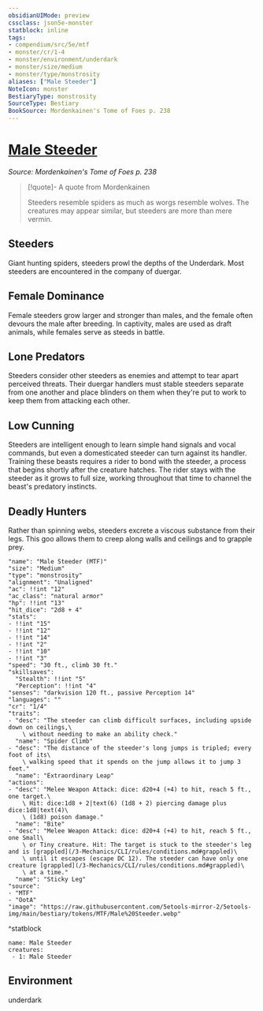 ```yaml
---
obsidianUIMode: preview
cssclass: json5e-monster
statblock: inline
tags:
- compendium/src/5e/mtf
- monster/cr/1-4
- monster/environment/underdark
- monster/size/medium
- monster/type/monstrosity
aliases: ["Male Steeder"]
NoteIcon: monster
BestiaryType: monstrosity
SourceType: Bestiary
BookSource: Mordenkainen's Tome of Foes p. 238
---
```

# [Male Steeder](3-Mechanics\CLI\bestiary\monstrosity/male-steeder-mtf.md)
*Source: Mordenkainen's Tome of Foes p. 238*  

> [!quote]- A quote from Mordenkainen  
> 
> Steeders resemble spiders as much as worgs resemble wolves. The creatures may appear similar, but steeders are more than mere vermin.

## Steeders

Giant hunting spiders, steeders prowl the depths of the Underdark. Most steeders are encountered in the company of duergar.

## Female Dominance

Female steeders grow larger and stronger than males, and the female often devours the male after breeding. In captivity, males are used as draft animals, while females serve as steeds in battle.

## Lone Predators

Steeders consider other steeders as enemies and attempt to tear apart perceived threats. Their duergar handlers must stable steeders separate from one another and place blinders on them when they're put to work to keep them from attacking each other.

## Low Cunning

Steeders are intelligent enough to learn simple hand signals and vocal commands, but even a domesticated steeder can turn against its handler. Training these beasts requires a rider to bond with the steeder, a process that begins shortly after the creature hatches. The rider stays with the steeder as it grows to full size, working throughout that time to channel the beast's predatory instincts.

## Deadly Hunters

Rather than spinning webs, steeders excrete a viscous substance from their legs. This goo allows them to creep along walls and ceilings and to grapple prey.

```statblock
"name": "Male Steeder (MTF)"
"size": "Medium"
"type": "monstrosity"
"alignment": "Unaligned"
"ac": !!int "12"
"ac_class": "natural armor"
"hp": !!int "13"
"hit_dice": "2d8 + 4"
"stats":
- !!int "15"
- !!int "12"
- !!int "14"
- !!int "2"
- !!int "10"
- !!int "3"
"speed": "30 ft., climb 30 ft."
"skillsaves":
  "Stealth": !!int "5"
  "Perception": !!int "4"
"senses": "darkvision 120 ft., passive Perception 14"
"languages": ""
"cr": "1/4"
"traits":
- "desc": "The steeder can climb difficult surfaces, including upside down on ceilings,\
    \ without needing to make an ability check."
  "name": "Spider Climb"
- "desc": "The distance of the steeder's long jumps is tripled; every foot of its\
    \ walking speed that it spends on the jump allows it to jump 3 feet."
  "name": "Extraordinary Leap"
"actions":
- "desc": "Melee Weapon Attack: dice: d20+4 (+4) to hit, reach 5 ft., one target.\
    \ Hit: dice:1d8 + 2|text(6) (1d8 + 2) piercing damage plus dice:1d8|text(4)\
    \ (1d8) poison damage."
  "name": "Bite"
- "desc": "Melee Weapon Attack: dice: d20+4 (+4) to hit, reach 5 ft., one Small\
    \ or Tiny creature. Hit: The target is stuck to the steeder's leg and is [grappled](/3-Mechanics/CLI/rules/conditions.md#grappled)\
    \ until it escapes (escape DC 12). The steeder can have only one creature [grappled](/3-Mechanics/CLI/rules/conditions.md#grappled)\
    \ at a time."
  "name": "Sticky Leg"
"source":
- "MTF"
- "OotA"
"image": "https://raw.githubusercontent.com/5etools-mirror-2/5etools-img/main/bestiary/tokens/MTF/Male%20Steeder.webp"
```
^statblock

```encounter-table
name: Male Steeder
creatures:
 - 1: Male Steeder
```

## Environment

underdark